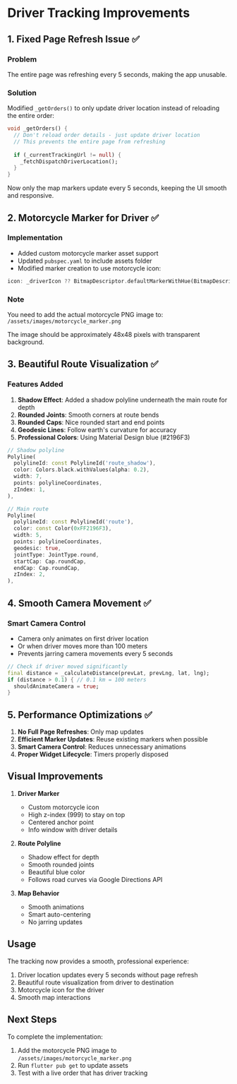 # Driver Tracking Improvements

## 1. Fixed Page Refresh Issue ✅

### Problem
The entire page was refreshing every 5 seconds, making the app unusable.

### Solution
Modified `_getOrders()` to only update driver location instead of reloading the entire order:

```dart
void _getOrders() {
  // Don't reload order details - just update driver location
  // This prevents the entire page from refreshing
  
  if (_currentTrackingUrl != null) {
    _fetchDispatchDriverLocation();
  }
}
```

Now only the map markers update every 5 seconds, keeping the UI smooth and responsive.

## 2. Motorcycle Marker for Driver ✅

### Implementation
- Added custom motorcycle marker asset support
- Updated `pubspec.yaml` to include assets folder
- Modified marker creation to use motorcycle icon:

```dart
icon: _driverIcon ?? BitmapDescriptor.defaultMarkerWithHue(BitmapDescriptor.hueBlue),
```

### Note
You need to add the actual motorcycle PNG image to:
`/assets/images/motorcycle_marker.png`

The image should be approximately 48x48 pixels with transparent background.

## 3. Beautiful Route Visualization ✅

### Features Added

1. **Shadow Effect**: Added a shadow polyline underneath the main route for depth
2. **Rounded Joints**: Smooth corners at route bends
3. **Rounded Caps**: Nice rounded start and end points
4. **Geodesic Lines**: Follow earth's curvature for accuracy
5. **Professional Colors**: Using Material Design blue (#2196F3)

```dart
// Shadow polyline
Polyline(
  polylineId: const PolylineId('route_shadow'),
  color: Colors.black.withValues(alpha: 0.2),
  width: 7,
  points: polylineCoordinates,
  zIndex: 1,
),

// Main route
Polyline(
  polylineId: const PolylineId('route'),
  color: const Color(0xFF2196F3),
  width: 5,
  points: polylineCoordinates,
  geodesic: true,
  jointType: JointType.round,
  startCap: Cap.roundCap,
  endCap: Cap.roundCap,
  zIndex: 2,
),
```

## 4. Smooth Camera Movement ✅

### Smart Camera Control
- Camera only animates on first driver location
- Or when driver moves more than 100 meters
- Prevents jarring camera movements every 5 seconds

```dart
// Check if driver moved significantly
final distance = _calculateDistance(prevLat, prevLng, lat, lng);
if (distance > 0.1) { // 0.1 km = 100 meters
  shouldAnimateCamera = true;
}
```

## 5. Performance Optimizations ✅

1. **No Full Page Refreshes**: Only map updates
2. **Efficient Marker Updates**: Reuse existing markers when possible
3. **Smart Camera Control**: Reduces unnecessary animations
4. **Proper Widget Lifecycle**: Timers properly disposed

## Visual Improvements

1. **Driver Marker**
   - Custom motorcycle icon
   - High z-index (999) to stay on top
   - Centered anchor point
   - Info window with driver details

2. **Route Polyline**
   - Shadow effect for depth
   - Smooth rounded joints
   - Beautiful blue color
   - Follows road curves via Google Directions API

3. **Map Behavior**
   - Smooth animations
   - Smart auto-centering
   - No jarring updates

## Usage

The tracking now provides a smooth, professional experience:
1. Driver location updates every 5 seconds without page refresh
2. Beautiful route visualization from driver to destination
3. Motorcycle icon for the driver
4. Smooth map interactions

## Next Steps

To complete the implementation:
1. Add the motorcycle PNG image to `/assets/images/motorcycle_marker.png`
2. Run `flutter pub get` to update assets
3. Test with a live order that has driver tracking